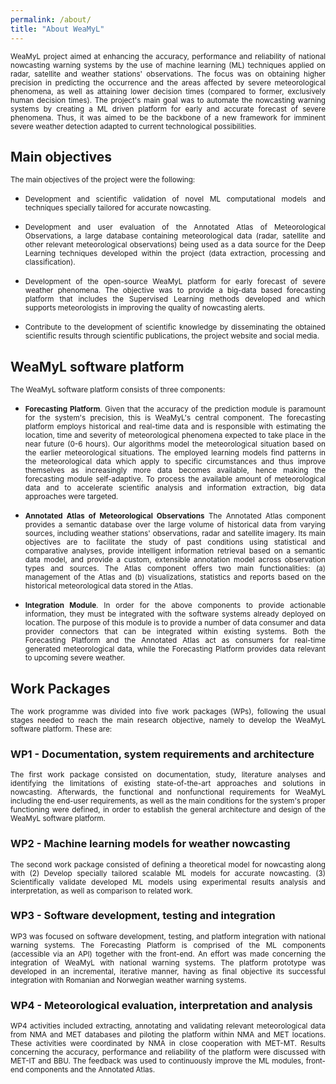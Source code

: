 ```yaml
---
permalink: /about/
title: "About WeaMyL"
---
```


<p align="justify"><small>WeaMyL project aimed at enhancing the accuracy, performance and reliability of national nowcasting warning systems by the use of machine learning (ML) techniques applied on radar, satellite and weather stations' observations. The focus was on obtaining higher precision in predicting the occurrence and the areas affected by severe meteorological phenomena, as well as attaining lower decision times (compared to former, exclusively human decision times). The project's main goal was to automate the nowcasting warning systems by creating a ML driven platform for early and accurate forecast of severe phenomena. Thus, it was aimed to be the backbone of a new framework for imminent severe weather detection adapted to current technological possibilities.</small></p>

## Main objectives

<small>The main objectives of the project were the following:</small>

<ul> <li><p align="justify"><small>Development and scientific validation of novel ML computational models and techniques specially tailored for accurate nowcasting. <!--Unsupervised Learning (UL) models such as Principal Component Analysis, T-distributed Stochastic Neighbor Embedding, clustering, and auto-encoders are envisaged as intelligent tools for analyzing multiple data sources which may be relevant for accurate nowcasting: meteorological data (radar, satellite, weather stations’ observations) and geographical data (elevation, exposure, vegetation, hydrological features, anthropic features). Following unsupervised data analysis, both off-line and on-line Supervised Learning methods such as Convolution Neural Networks, U-Nets, Long Short Term Memory Networks, XGBoost, and Restricted Boltzmann Machines will be developed to assist meteorologists in providing precise nowcasting alerts.--></small></p></li> <li> <p align="justify"> <small>Development and user evaluation of the Annotated Atlas of Meteorological Observations, a large database containing meteorological data (radar, satellite and other relevant meteorological observations) being used as a data source for the Deep Learning techniques developed within the project (data extraction, processing and classification). <!--After project completion, the Annotated Atlas will be available for meteorological data analyses, authoring of scientific papers, personnel training and public dissemination of meteorological data. The Atlas will offer: (1) management of annotated meteorological observations (add, update, save, load, annotate and validate meteorological records) and (2) intelligent information retrieval techniques for retrieving historical information relevant for meteorologists in real-time. This includes early identification of areas prone to convection initiation based on statistical data as well as identification of convective storm patterns based on historical data. Different queries and visualizations for specific observations will be accessible and will include those provided by the unsupervised methods developed as part of O1 together with different reporting results.--></small></p></li> <li><p align="justify"> <small>Development of the open-source WeaMyL platform for early forecast of severe weather phenomena. The objective was to provide a big-data based forecasting platform that includes the Supervised Learning methods developed and which supports meteorologists in improving the quality of nowcasting alerts.</small></p></li> <!--* Integration of the WeaMyL platform within the national weather warning systems of Norway and Romania. The WeaMyL platform will be integrated with the relevant software systems of the National Meteorological Services. This integration will directly facilitate the meteorologists’ activity by assisting them in the nowcasting decision process and will accelerate alert issuing procedures.--> <li> <p align="justify"><small> Contribute to the development of scientific knowledge by disseminating the obtained scientific results through scientific publications, the project website and social media.</small></p></li> </ul>

## WeaMyL software platform

<small>The WeaMyL software platform consists of three components:</small>

<ul> <li > <p align="justify"><small><b>Forecasting Platform</b>. Given that the accuracy of the prediction module is paramount for the system's precision, this is WeaMyL's central component. The forecasting platform employs historical and real-time data and is responsible with estimating the location, time and severity of meteorological phenomena expected to take place in the near future (0-6 hours). Our algorithms model the meteorological situation based on the earlier meteorological situations. The employed learning models find patterns in the meteorological data which apply to specific circumstances and thus improve themselves as increasingly more data becomes available, hence making the forecasting module self-adaptive. To process the available amount of meteorological data and to accelerate scientific analysis and information extraction, big data approaches were targeted.</small></p></li> <li > <p align="justify"><small><b>Annotated Atlas of Meteorological Observations</b> The Annotated Atlas component provides a semantic database over the large volume of historical data from varying sources, including weather stations' observations, radar and satellite imagery. Its main objectives are to facilitate the study of past conditions using statistical and comparative analyses, provide intelligent information retrieval based on a semantic data model, and provide a custom, extensible annotation model across observation types and sources. The Atlas component offers two main functionalities: (a) management of the Atlas and (b) visualizations, statistics and reports based on the historical meteorological data stored in the Atlas.</small></p></li> <li > <p align="justify"><small><b>Integration Module</b>. In order for the above components to provide actionable information, they must be integrated with the software systems already deployed on location. The purpose of this module is to provide a number of data consumer and data provider connectors that can be integrated within existing systems. Both the Forecasting Platform and the Annotated Atlas act as consumers for real-time generated meteorological data, while the Forecasting Platform provides data relevant to upcoming severe weather.</small></p></li> </ul>

## Work Packages

<p align="justify"><small>The work programme was divided into five work packages (WPs), following the usual stages needed to reach the main research objective, namely to develop the WeaMyL software platform. These are:</small></p>

### WP1 - Documentation, system requirements and architecture
<p align="justify"><small>The first work package consisted on documentation, study, literature analyses and identifying the limitations of existing state-of-the-art approaches and solutions in nowcasting. Afterwards, the functional and nonfunctional requirements for WeaMyL including the end-user requirements, as well as the main conditions for the system's proper functioning were defined, in order to establish the general architecture and design of the WeaMyL software platform.</small></p>

### WP2 - Machine learning models for weather nowcasting
<p align="justify" ><small>The second work package consisted of defining a theoretical model for nowcasting along with (2) Develop specially tailored scalable ML models for accurate nowcasting. (3) Scientifically validate developed ML models using experimental results analysis and interpretation, as well as comparison to related work.</small></p>

### WP3 - Software development, testing and integration
<p align="justify" ><small>WP3 was focused on software development, testing, and platform integration with national warning systems. The Forecasting Platform is comprised of the ML components (accessible via an API) together with the front-end. An effort was made concerning the integration of WeaMyL with national warning systems. The platform prototype was developed in an incremental, iterative manner, having as final objective its successful integration with Romanian and Norwegian weather warning systems.</small></p>

### WP4 - Meteorological evaluation, interpretation and analysis
<p align="justify" ><small>WP4 activities included extracting, annotating and validating relevant meteorological data from NMA and MET databases and piloting the platform within NMA and MET locations. These activities were coordinated by NMA in close cooperation with MET-MT. Results concerning the accuracy, performance and reliability of the platform were discussed with MET-IT and BBU. The feedback was used to continuously improve the ML modules, front-end components and the Annotated Atlas.</small></p>
